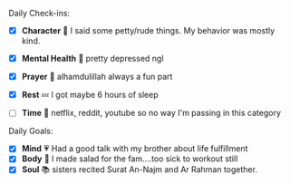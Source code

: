 Daily Check-ins:
- [x] **Character** :tongue: I said some petty/rude things. My behavior was mostly kind.
- [x] **Mental Health** :thought_balloon: pretty depressed ngl
- [x] **Prayer** :pray: alhamdulillah always a fun part
- [x] **Rest** :zzz: I got maybe 6 hours of sleep
- [ ] **Time** :iphone: netflix, reddit, youtube so no way I'm passing in this category



Daily Goals:
- [x] **Mind** :heartpulse: Had a good talk with my brother about life fulfillment
- [x] **Body** :dancer: I made salad for the fam....too sick to workout still
- [x] **Soul** :books: sisters recited Surat An-Najm and Ar Rahman together.
